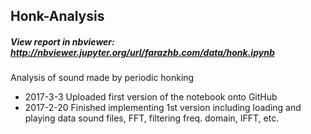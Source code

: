 
## Honk-Analysis

##### View report in nbviewer: http://nbviewer.jupyter.org/url/farazhb.com/data/honk.ipynb

Analysis of sound made by periodic honking

- 2017-3-3   Uploaded first version of the notebook onto GitHub
- 2017-2-20   Finished implementing 1st version including loading and playing data sound files, FFT, filtering freq. domain, IFFT, etc.
